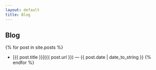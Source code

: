 ```yaml
---
layout: default
title: Blog
---
```


## Blog
{% for post in site.posts %}
- [{{ post.title }}]({{ post.url }}) — {{ post.date | date_to_string }}
{% endfor %}
